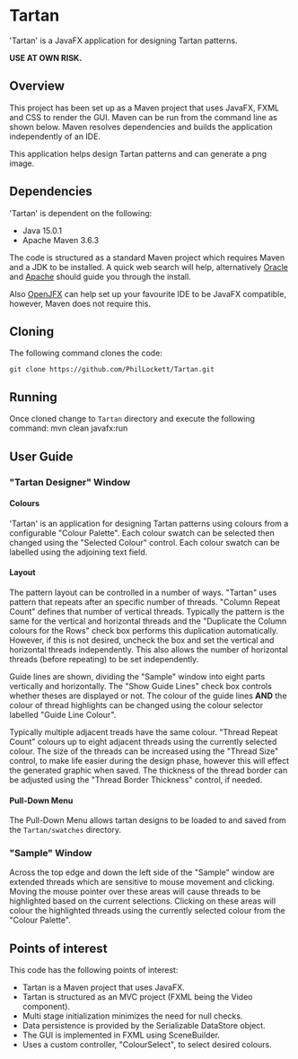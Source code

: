 # Tartan

'Tartan' is a JavaFX application for designing Tartan patterns.

**USE AT OWN RISK.**

## Overview
This project has been set up as a Maven project that uses JavaFX, FXML and 
CSS to render the GUI. Maven can be run from the command line as shown below.
Maven resolves dependencies and builds the application independently of an IDE.

This application helps design Tartan patterns and can generate a png image.

## Dependencies
'Tartan' is dependent on the following:

  * Java 15.0.1
  * Apache Maven 3.6.3

The code is structured as a standard Maven project which requires Maven and a 
JDK to be installed. A quick web search will help, alternatively
[Oracle](https://www.java.com/en/download/) and 
[Apache](https://maven.apache.org/install.html) should guide you through the
install.

Also [OpenJFX](https://openjfx.io/openjfx-docs/) can help set up your 
favourite IDE to be JavaFX compatible, however, Maven does not require this.

## Cloning
The following command clones the code:

	git clone https://github.com/PhilLockett/Tartan.git

## Running
Once cloned change to `Tartan` directory and execute the following command:
	mvn clean javafx:run

## User Guide
### "Tartan Designer" Window
#### Colours
'Tartan' is an application for designing Tartan patterns using colours from a 
configurable "Colour Palette".
Each colour swatch can be selected then changed using the "Selected Colour" 
control.
Each colour swatch can be labelled using the adjoining text field.

#### Layout
The pattern layout can be controlled in a number of ways.
"Tartan" uses pattern that repeats after an specific number of threads.
"Column Repeat Count" defines that number of vertical threads.
Typically the pattern is the same for the vertical and horizontal threads and 
the "Duplicate the Column colours for the Rows" check box performs this 
duplication automatically.
However, if this is not desired, uncheck the box and set the vertical and 
horizontal threads independently.
This also allows the number of horizontal threads (before repeating) to be set 
independently.

Guide lines are shown, dividing the "Sample" window into eight parts vertically 
and horizontally.
The "Show Guide Lines" check box controls whether theses are displayed or not.
The colour of the guide lines **AND** the colour of thread highlights can be 
changed using the colour selector labelled "Guide Line Colour".

Typically multiple adjacent treads have the same colour.
"Thread Repeat Count" colours up to eight adjacent threads using the currently 
selected colour.
The size of the threads can be increased using the "Thread Size" control, to 
make life easier during the design phase, however this will effect the 
generated graphic when saved.
The thickness of the thread border can be adjusted using the "Thread Border 
Thickness" control, if needed.

#### Pull-Down Menu
The Pull-Down Menu allows tartan designs to be loaded to and saved from the 
`Tartan/swatches` directory.

### "Sample" Window
Across the top edge and down the left side of the "Sample" window are extended 
threads which are sensitive to mouse movement and clicking.
Moving the mouse pointer over these areas will cause threads to be highlighted 
based on the current selections.
Clicking on these areas will colour the highlighted threads using the currently 
selected colour from the "Colour Palette".

## Points of interest
This code has the following points of interest:

  * Tartan is a Maven project that uses JavaFX.
  * Tartan is structured as an MVC project (FXML being the Video component).
  * Multi stage initialization minimizes the need for null checks. 
  * Data persistence is provided by the Serializable DataStore object.
  * The GUI is implemented in FXML using SceneBuilder.
  * Uses a custom controller, "ColourSelect", to select desired colours.
